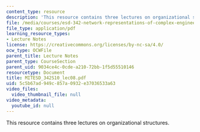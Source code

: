 ```yaml
---
content_type: resource
description: 'This resource contains three lectures on organizational structures. '
file: /media/courses/esd-342-network-representations-of-complex-engineering-systems-spring-2010/5c5b67ad949c857a0932e37036533a63_MITESD_342S10_lec08.pdf
file_type: application/pdf
learning_resource_types:
- Lecture Notes
license: https://creativecommons.org/licenses/by-nc-sa/4.0/
ocw_type: OCWFile
parent_title: Lecture Notes
parent_type: CourseSection
parent_uid: 9034ce4c-0cde-a210-72bb-1f5d55510146
resourcetype: Document
title: MITESD_342S10_lec08.pdf
uid: 5c5b67ad-949c-857a-0932-e37036533a63
video_files:
  video_thumbnail_file: null
video_metadata:
  youtube_id: null
---
```

This resource contains three lectures on organizational structures. 